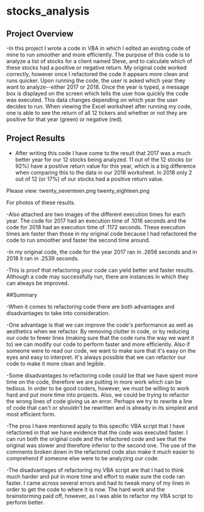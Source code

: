 # stocks_analysis

## Project Overview

-In this project I wrote a code in VBA in which I edited an existing code of mine to run smoother and more efficiently. The purpose of this code is to analyze a list of stocks for a client named Steve, and to calculate which of these stocks had a positive or negative return. My original code worked correctly, however once I refactored the code it appears more clean and runs quicker. Upon running the code, the user is asked which year they want to analyze--either 2017 or 2018. Once the year is typed, a message box is displayed on the screen which tells the user how quickly the code was executed. This data changes depending on which year the user decides to run. When viewing the Excel worksheet after running my code, one is able to see the return of all 12 tickers and whether or not they are positive for that year (green) or negative (red).

## Project Results

- After writing this code I have come to the result that 2017 was a much better year for our 12 stocks being analyzed. 11 out of the 12 stocks (or 92%) have a positive return value for this year, which is a big difference when comparing this to the data in our 2018 worksheet. In 2018 only 2 out of 12 (or 17%) of our stocks had a positive return value.

Please view: twenty_seventeen.png
	     twenty_eighteen.png

For photos of these results.

-Also attached are two images of the different execution times for each year.
The code for 2017 had an execution time of .1016 seconds and the code for 2018 had an execution time of .1172 seconds. These execution times are faster than those in my original code because I had refactored the code to run smoother and faster the second time around.

-In my original code, the code for the year 2017 ran in .2656 seconds and in 2018 it ran in .2539 seconds.

-This is proof that refactoring your code can yield better and faster results. Although a code may successfully run, there are instances in which they can always be improved.

##Summary

-When it comes to refactoring code there are both advantages and disadvantages to take into consideration. 

-One advantage is that we can improve the code's performance as well as aesthetics when we refactor. By removing clutter in code, or by reducing our code to fewer lines (making sure that the code runs the way we want it to) we can modify our code to perform faster and more efficiently. Also if someone were to read our code, we want to make sure that it's easy on the eyes and easy to interpret. It's always possible that we can refactor our code to make it more clean and legible. 

-Some disadvantages to refactoring code could be that we have spent more time on the code, therefore we are putting in more work which can be tedious. In order to be good coders, however, we must be willing to work hard and put more time into projects. Also, we could be trying to refactor the wrong lines of code giving us an error. Perhaps we try to rewrite a line of code that can't or shouldn't be rewritten and is already in its simplest and most efficient form. 

-The pros I have mentioned apply to this specific VBA script that I have refactored in that we have evidence that the code was executed faster. I can run both the original code and the refactored code and see that the original was slower and therefore inferior to the second one. The use of the comments broken down in the refactored code also make it much easier to comprehend if someone else were to be analyzing our code.


-The disadvantages of refactoring my VBA script are that I had to think much harder and put in more time and effort to make sure the code ran faster. I came across several errors and had to tweak many of my lines in order to get the code to where it is now. The hard work and the brainstorming paid off, however, as I was able to refactor my VBA script to perform better. 
